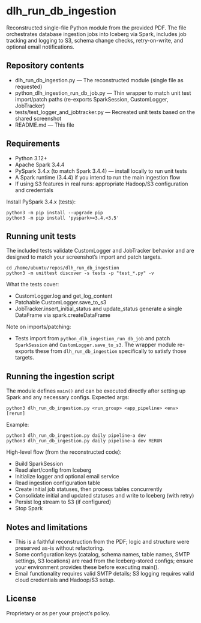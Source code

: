 # dlh_run_db_ingestion

Reconstructed single-file Python module from the provided PDF. The file orchestrates database ingestion jobs into Iceberg via Spark, includes job tracking and logging to S3, schema change checks, retry-on-write, and optional email notifications.

## Repository contents

- dlh_run_db_ingestion.py — The reconstructed module (single file as requested)
- python_dlh_ingestion_run_db_job.py — Thin wrapper to match unit test import/patch paths (re-exports SparkSession, CustomLogger, JobTracker)
- tests/test_logger_and_jobtracker.py — Recreated unit tests based on the shared screenshot
- README.md — This file

## Requirements

- Python 3.12+
- Apache Spark 3.4.4
- PySpark 3.4.x (to match Spark 3.4.4) — install locally to run unit tests
- A Spark runtime (3.4.4) if you intend to run the main ingestion flow
- If using S3 features in real runs: appropriate Hadoop/S3 configuration and credentials

Install PySpark 3.4.x (tests):
```
python3 -m pip install --upgrade pip
python3 -m pip install 'pyspark>=3.4,<3.5'
```

## Running unit tests

The included tests validate CustomLogger and JobTracker behavior and are designed to match your screenshot’s import and patch targets.

```
cd /home/ubuntu/repos/dlh_run_db_ingestion
python3 -m unittest discover -s tests -p "test_*.py" -v
```

What the tests cover:
- CustomLogger.log and get_log_content
- Patchable CustomLogger.save_to_s3
- JobTracker.insert_initial_status and update_status generate a single DataFrame via spark.createDataFrame

Note on imports/patching:
- Tests import from `python_dlh_ingestion_run_db_job` and patch `SparkSession` and `CustomLogger.save_to_s3`. The wrapper module re-exports these from `dlh_run_db_ingestion` specifically to satisfy those targets.

## Running the ingestion script

The module defines `main()` and can be executed directly after setting up Spark and any necessary configs. Expected args:

```
python3 dlh_run_db_ingestion.py <run_group> <app_pipeline> <env> [rerun]
```

Example:
```
python3 dlh_run_db_ingestion.py daily pipeline-a dev
python3 dlh_run_db_ingestion.py daily pipeline-a dev RERUN
```

High-level flow (from the reconstructed code):
- Build SparkSession
- Read alert/config from Iceberg
- Initialize logger and optional email service
- Read ingestion configuration table
- Create initial job statuses, then process tables concurrently
- Consolidate initial and updated statuses and write to Iceberg (with retry)
- Persist log stream to S3 (if configured)
- Stop Spark

## Notes and limitations

- This is a faithful reconstruction from the PDF; logic and structure were preserved as-is without refactoring.
- Some configuration keys (catalog, schema names, table names, SMTP settings, S3 locations) are read from the Iceberg-stored configs; ensure your environment provides these before executing main().
- Email functionality requires valid SMTP details; S3 logging requires valid cloud credentials and Hadoop/S3 setup.

## License

Proprietary or as per your project’s policy. 
